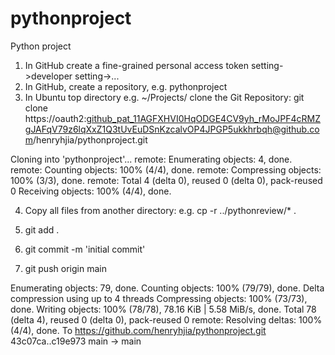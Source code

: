 # pythonproject
Python project
1. In GitHub create a fine-grained personal access token
   setting->developer setting->...
2. In GitHub, create a repository, e.g. pythonproject
3. In Ubuntu top directory e.g. ~/Projects/ clone the Git Repository:
   git clone https://oauth2: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@github.com/henryhjia/pythonproject.git

Cloning into 'pythonproject'...
remote: Enumerating objects: 4, done.
remote: Counting objects: 100% (4/4), done.
remote: Compressing objects: 100% (3/3), done.
remote: Total 4 (delta 0), reused 0 (delta 0), pack-reused 0
Receiving objects: 100% (4/4), done.

4. Copy all files from another directory:
e.g.
cp -r ../pythonreview/* .

5. git add .
6. git commit -m 'initial commit'

7. git push origin main

Enumerating objects: 79, done.
Counting objects: 100% (79/79), done.
Delta compression using up to 4 threads
Compressing objects: 100% (73/73), done.
Writing objects: 100% (78/78), 78.16 KiB | 5.58 MiB/s, done.
Total 78 (delta 4), reused 0 (delta 0), pack-reused 0
remote: Resolving deltas: 100% (4/4), done.
To https://github.com/henryhjia/pythonproject.git
   43c07ca..c19e973  main -> main



